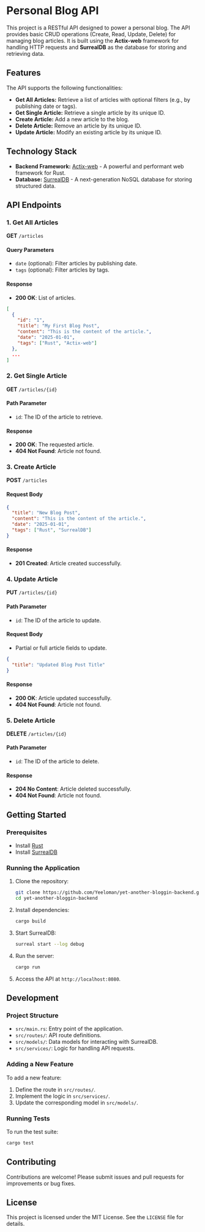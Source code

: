 # Personal Blog API

This project is a RESTful API designed to power a personal blog. The API provides basic CRUD operations (Create, Read, Update, Delete) for managing blog articles. It is built using the **Actix-web** framework for handling HTTP requests and **SurrealDB** as the database for storing and retrieving data.

## Features

The API supports the following functionalities:

- **Get All Articles:** Retrieve a list of articles with optional filters (e.g., by publishing date or tags).
- **Get Single Article:** Retrieve a single article by its unique ID.
- **Create Article:** Add a new article to the blog.
- **Delete Article:** Remove an article by its unique ID.
- **Update Article:** Modify an existing article by its unique ID.

## Technology Stack

- **Backend Framework:** [Actix-web](https://actix.rs/) - A powerful and performant web framework for Rust.
- **Database:** [SurrealDB](https://surrealdb.com/) - A next-generation NoSQL database for storing structured data.

## API Endpoints

### 1. Get All Articles

**GET** `/articles`

#### Query Parameters

- `date` (optional): Filter articles by publishing date.
- `tags` (optional): Filter articles by tags.

#### Response

- **200 OK**: List of articles.

```json
[
  {
    "id": "1",
    "title": "My First Blog Post",
    "content": "This is the content of the article.",
    "date": "2025-01-01",
    "tags": ["Rust", "Actix-web"]
  },
  ...
]
```

### 2. Get Single Article

**GET** `/articles/{id}`

#### Path Parameter

- `id`: The ID of the article to retrieve.

#### Response

- **200 OK**: The requested article.
- **404 Not Found**: Article not found.

### 3. Create Article

**POST** `/articles`

#### Request Body

```json
{
  "title": "New Blog Post",
  "content": "This is the content of the article.",
  "date": "2025-01-01",
  "tags": ["Rust", "SurrealDB"]
}
```

#### Response

- **201 Created**: Article created successfully.

### 4. Update Article

**PUT** `/articles/{id}`

#### Path Parameter

- `id`: The ID of the article to update.

#### Request Body

- Partial or full article fields to update.

```json
{
  "title": "Updated Blog Post Title"
}
```

#### Response

- **200 OK**: Article updated successfully.
- **404 Not Found**: Article not found.

### 5. Delete Article

**DELETE** `/articles/{id}`

#### Path Parameter

- `id`: The ID of the article to delete.

#### Response

- **204 No Content**: Article deleted successfully.
- **404 Not Found**: Article not found.

## Getting Started

### Prerequisites

- Install [Rust](https://www.rust-lang.org/)
- Install [SurrealDB](https://surrealdb.com/docs/installation)

### Running the Application

1. Clone the repository:

   ```bash
   git clone https://github.com/Yeeloman/yet-another-bloggin-backend.git
   cd yet-another-bloggin-backend
   ```

2. Install dependencies:

   ```bash
   cargo build
   ```

3. Start SurrealDB:

   ```bash
   surreal start --log debug
   ```

4. Run the server:

   ```bash
   cargo run
   ```

5. Access the API at `http://localhost:8080`.

## Development

### Project Structure

- `src/main.rs`: Entry point of the application.
- `src/routes/`: API route definitions.
- `src/models/`: Data models for interacting with SurrealDB.
- `src/services/`: Logic for handling API requests.

### Adding a New Feature

To add a new feature:

1. Define the route in `src/routes/`.
2. Implement the logic in `src/services/`.
3. Update the corresponding model in `src/models/`.

### Running Tests

To run the test suite:

```bash
cargo test
```

## Contributing

Contributions are welcome! Please submit issues and pull requests for improvements or bug fixes.

## License

This project is licensed under the MIT License. See the `LICENSE` file for details.

